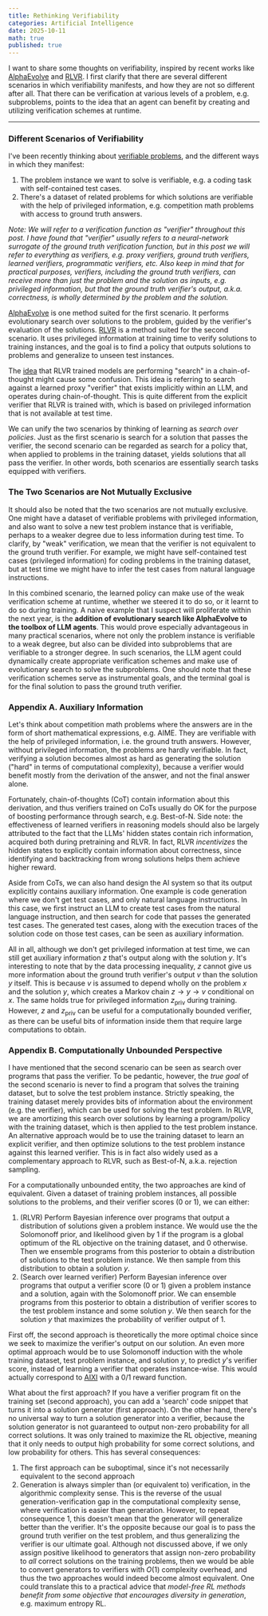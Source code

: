 ```yaml
---
title: Rethinking Verifiability
categories: Artificial Intelligence
date: 2025-10-11
math: true
published: true
---
```


I want to share some thoughts on verifiability, inspired by recent works like [AlphaEvolve](https://arxiv.org/abs/2506.13131) and [RLVR](https://arxiv.org/abs/2501.12948). I first clarify that there are several different scenarios in which verifiability manifests, and how they are not so different after all. That there can be verification at various levels of a problem, e.g. subproblems, points to the idea that an agent can benefit by creating and utilizing verification schemes at runtime. 

***

### Different Scenarios of Verifiability

I've been recently thinking about [verifiable problems](https://www.jasonwei.net/blog/asymmetry-of-verification-and-verifiers-law), and the different ways in which they manifest:
1. The problem instance we want to solve is verifiable, e.g. a coding task with self-contained test cases.
2. There's a dataset of related problems for which solutions are verifiable with the help of privileged information, e.g. competition math problems with access to ground truth answers.

*Note: We will refer to a verification function as "verifier" throughout this post. I have found that "verifier" usually refers to a neural-network surrogate of the ground truth verification function, but in this post we will refer to everything as verifiers, e.g. proxy verifiers, ground truth verifiers, learned verifiers, programmatic verifiers, etc. Also keep in mind that for practical purposes, verifiers, including the ground truth verifiers, can receive more than just the problem and the solution as inputs, e.g. privileged information, but that the ground truth verifier's output, a.k.a. correctness, is wholly determined by the problem and the solution.*

[AlphaEvolve](https://arxiv.org/abs/2506.13131) is one method suited for the first scenario. It performs evolutionary search over solutions to the problem, guided by the verifier's evaluation of the solutions. [RLVR](https://arxiv.org/abs/2501.12948) is a method suited for the second scenario. It uses privileged information at training time to verify solutions to training instances, and the goal is to find a policy that outputs solutions to problems and generalize to unseen test instances.

The [idea](https://x.com/SimonsInstitute/status/1839354223521374581?lang=en) that RLVR trained models are performing "search" in a chain-of-thought might cause some confusion. This idea is referring to search against a learned proxy "verifier" that exists implicitly within an LLM, and operates during chain-of-thought. This is quite different from the explicit verifier that RLVR is trained with, which is based on privileged information that is not available at test time.

We can unify the two scenarios by thinking of learning as *search over policies*. Just as the first scenario is search for a solution that passes the verifier, the second scenario can be regarded as search for a policy that, when applied to problems in the training dataset, yields solutions that all pass the verifier. In other words, both scenarios are essentially search tasks equipped with verifiers.

### The Two Scenarios are Not Mutually Exclusive

It should also be noted that the two scenarios are not mutually exclusive. One might have a dataset of verifiable problems with privileged information, and also want to solve a new test problem instance that is verifiable, perhaps to a weaker degree due to less information during test time. To clarify, by "weak" verification, we mean that the verifier is not equivalent to the ground truth verifier.
For example, we might have self-contained test cases (privileged information) for coding problems in the training dataset, but at test time we might have to infer the test cases from natural language instructions.

In this combined scenario, the learned policy can make use of the weak verification scheme at runtime, whether we steered it to do so, or it learnt to do so during training. A naive example that I suspect will proliferate within the next year, is the **addition of evolutionary search like AlphaEvolve to the toolbox of LLM agents**. This would prove especially advantageous in many practical scenarios, where not only the problem instance is verifiable to a weak degree, but also can be divided into subproblems that are verifiable to a stronger degree. In such scenarios, the LLM agent could dynamically create appropriate verification schemes and make use of evolutionary search to solve the subproblems. One should note that these verification schemes serve as instrumental goals, and the terminal goal is for the final solution to pass the ground truth verifier.

### Appendix A. Auxiliary Information

Let's think about competition math problems where the answers are in the form of short mathematical expressions, e.g. AIME. They are verifiable with the help of privileged information, i.e. the ground truth answers. However, without privileged information, the problems are hardly verifiable. In fact, verifying a solution becomes almost as hard as generating the solution ("hard" in terms of computational complexity), because a verifier would benefit mostly from the derivation of the answer, and not the final answer alone.

Fortunately, chain-of-thoughts (CoT) contain information about this derivation, and thus verifiers trained on CoTs usually do OK for the purpose of boosting performance through search, e.g. Best-of-N.
Side note: the effectiveness of learned verifiers in reasoning models should also be largely attributed to the fact that the LLMs' hidden states contain rich information, acquired both during pretraining and RLVR. In fact, RLVR *incentivizes* the hidden states to explicitly contain information about correctness, since identifying and backtracking from wrong solutions helps them achieve higher reward.

Aside from CoTs, we can also hand design the AI system so that its output explicitly contains auxiliary information. One example is code generation where we don't get test cases, and only natural language instructions. In this case, we first instruct an LLM to create test cases from the natural language instruction, and then search for code that passes the generated test cases. The generated test cases, along with the execution traces of the solution code on those test cases, can be seen as auxiliary information.

All in all, although we don't get privileged information at test time, we can still get auxiliary information $z$ that's output along with the solution $y$. It's interesting to note that by the data processing inequality, $z$ cannot give us more information about the ground truth verifier's output $v$ than the solution $y$ itself. This is because $v$ is assumed to depend wholly on the problem $x$ and the solution $y$, which creates a Markov chain $z \to y \to v$ conditional on $x$. The same holds true for privileged information $z_{\text{priv}}$ during training. However, $z$ and $z_\text{priv}$ can be useful for a computationally bounded verifier, as there can be useful bits of information inside them that require large computations to obtain.

### Appendix B. Computationally Unbounded Perspective

I have mentioned that the second scenario can be seen as search over programs that pass the verifier. To be pedantic, however, the *true goal* of the second scenario is never to find a program that solves the training dataset, but to solve the test problem instance. Strictly speaking, the training dataset merely provides bits of information about the environment (e.g. the verifier), which can be used for solving the test problem. In RLVR, we are amortizing this search over solutions by learning a program/policy with the training dataset, which is then applied to the test problem instance. An alternative approach would be to use the training dataset to learn an explicit verifier, and then optimize solutions to the test problem instance against this learned verifier. This is in fact also widely used as a complementary approach to RLVR, such as Best-of-N, a.k.a. rejection sampling.

For a computationally unbounded entity, the two approaches are kind of equivalent. Given a dataset of training problem instances, all possible solutions to the problems, and their verifier scores (0 or 1), we can either:
1. (RLVR) Perform Bayesian inference over programs that output a distribution of solutions given a problem instance. We would use the the Solomonoff prior, and likelihood given by 1 if the program is a global optimum of the RL objective on the training dataset, and 0 otherwise. Then we ensemble programs from this posterior to obtain a distribution of solutions to the test problem instance. We then sample from this distribution to obtain a solution $y$.
2. (Search over learned verifier) Perform Bayesian inference over programs that output a verifier score (0 or 1) given a problem instance and a solution, again with the Solomonoff prior. We can ensemble programs from this posterior to obtain a distribution of verifier scores to the test problem instance and some solution $y$. We then search for the solution $y$ that maximizes the probability of verifier output of 1.

First off, the second approach is theoretically the more optimal choice since we seek to maximize the verifier's output on our solution. An even more optimal approach would be to use Solomonoff induction with the whole training dataset, test problem instance, and solution $y$, to predict $y$'s verifier score, instead of learning a verifier that operates instance-wise. This would actually correspond to [AIXI](https://www.hutter1.net/ai/uaibook.htm) with a 0/1 reward function.

What about the first approach? If you have a verifier program fit on the training set (second approach), you can add a 'search' code snippet that turns it into a solution generator (first approach). On the other hand, there's no universal way to turn a solution generator into a verifier, because the solution generator is not guaranteed to output non-zero probability for all correct solutions. It was only trained to maximize the RL objective, meaning that it only needs to output high probability for some correct solutions, and low probability for others. This has several consequences:
1. The first approach can be suboptimal, since it's not necessarily equivalent to the second approach
2. Generation is always simpler than (or equivalent to) verification, in the algorithmic complexity sense. This is the reverse of the usual generation-verification gap in the computational complexity sense, where verification is easier than generation. However, to repeat consequence 1, this doesn't mean that the generator will generalize better than the verifier. It's the opposite because our goal is to pass the ground truth verifier on the test problem, and thus generalizing the verifier is our ultimate goal. Although not discussed above, if we only assign positive likelihood to generators that assign non-zero probability to *all* correct solutions on the training problems, then we would be able to convert generators to verifiers with $O(1)$ complexity overhead, and thus the two approaches would indeed become almost equivalent. One could translate this to a practical advice that *model-free RL methods benefit from some objective that encourages diversity in generation*, e.g. maximum entropy RL.
